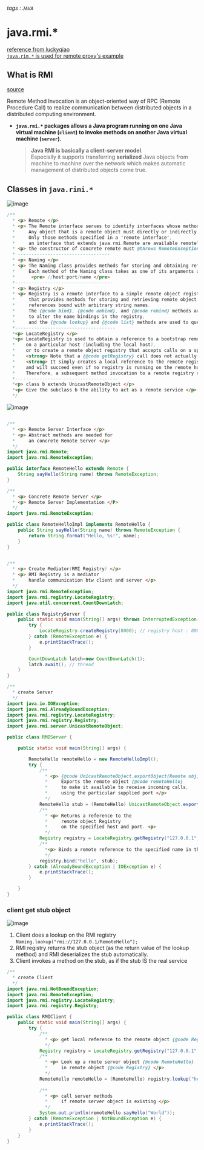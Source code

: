 ###### tags : `JAVA`
# java.rmi.*

[reference from luckyqiao](https://segmentfault.com/a/11900000165980690)  
[`java.rim.*` is used for remote proxy's example](https://github.com/maxwolf621/DesignPattern/blob/main/S_Proxy.md)  
## What is RMI

[source](https://examples.javacodegeeks.com/java-rmi-java-remote-method-invocation-example/)  

Remote Method Invocation is an object-oriented way of RPC (Remote Procedure Call) to realize communication between distributed objects in a distributed computing environment. 

- **`java.rmi.*` packages allows a Java program running on one Java virtual machine (`client`) to invoke methods on another Java virtual machine (`server`).**   
  > **Java RMI is basically a client-server model**.   
  > Especially it supports transferring **serialized** Java objects from machine to machine over the network which makes automatic management of distributed objects come true.  


## Classes in `java.rimi.*` 

![image](https://user-images.githubusercontent.com/68631186/126902902-ed82808d-9d30-4445-baa0-e37123ef265e.png)  


```java
/**
  * <p> Remote </p>
  * <p> The Remote interface serves to identify interfaces whose methods may be invoked from a non-local virtual machine. 
  *     Any object that is a remote object must directly or indirectly implement this interface. 
  *     Only those methods specified in a "remote interface", 
  *     an interface that extends java.rmi.Remote are available remotely. </p>
  * <p> the constructor of concrete remote must @throws RemoteException </p>
  * ----------------------------------
  * <p> Naming </p>
  * <p> The Naming class provides methods for storing and obtaining references to remote objects in a remote object registry. 
  *     Each method of the Naming class takes as one of its arguments a name that is in URL format of the form:
  *      <pre> //host:port/name </pre>
  *------------------------------------
  * <p> Registry </p> 
  * <p> Registry is a remote interface to a simple remote object registry 
  *     that provides methods for storing and retrieving remote object 
  *     references bound with arbitrary string names. 
  *     The {@code bind}, {@code unbind}, and {@code rebind} methods are used 
  *     to alter the name bindings in the registry, 
  *     and the {@code lookup} and {@code list} methods are used to query the current name bindings. </p>
  *-------------------------------------
  *<p> LocateRegistry </p>
  *<p> LocateRegistry is used to obtain a reference to a bootstrap remote object registry 
  *    on a particular host (including the local host), 
  *    or to create a remote object registry that accepts calls on a specific port.
  *    <strong> Note that a {@code getRegistry} call does not actually make a connection to the remote host. </strong>
  *    <strong> It simply creates a local reference to the remote registry 
  *    and will succeed even if no registry is running on the remote host. </strong> 
  *    Therefore, a subsequent method invocation to a remote registry returned as a result of this method may fail. </p>
  *--------------------------------------
  *<p> class b extends UnicastRemoteObject </p>
  *<p> Give the subclass b the ability to act as a remote service </p>
  */
```


![image](https://user-images.githubusercontent.com/68631186/126903297-f904b2c2-d5e3-4909-ba39-e0854a0b3560.png)  
```java

/**
  * <p> Remote Server Interface </p>
  * <p> Abstract methods are needed for 
  *     an concrete Remote Server </p>
  */
import java.rmi.Remote;
import java.rmi.RemoteException;

public interface RemoteHello extends Remote {
    String sayHello(String name) throws RemoteException;
}

/**
  * <p> Concrete Remote Server </p>
  * <p> Remote Server Implementation </P>
  */
import java.rmi.RemoteException;

public class RemoteHelloImpl implements RemoteHello {
    public String sayHello(String name) throws RemoteException {
        return String.format("Hello, %s!", name);
    }
}


/**
  * <p> Create Mediator(RMI Registry) </p>
  * <p> RMI Registry is a mediator 
  *     handle communication btw client and server </p>
  */
import java.rmi.RemoteException;
import java.rmi.registry.LocateRegistry;
import java.util.concurrent.CountDownLatch;

public class RegistryServer {
    public static void main(String[] args) throws InterruptedException{
        try {
            LocateRegistry.createRegistry(8000); // registry host : 8000
        } catch (RemoteException e) {
            e.printStackTrace();
        }

        CountDownLatch latch=new CountDownLatch(1);
        latch.await(); // thread
    }
}

/**
  * create Server
  */ 
import java.io.IOException;
import java.rmi.AlreadyBoundException;
import java.rmi.registry.LocateRegistry;
import java.rmi.registry.Registry;
import java.rmi.server.UnicastRemoteObject;

public class RMIServer {

    public static void main(String[] args) {

        RemoteHello remoteHello = new RemoteHelloImpl();
        try {
            /**
              * <p> {@code UnicastRemoteObject.exportObject(Remote obj, int port)} 
              *     Exports the remote object {@code remoteHello} 
              *     to make it available to receive incoming calls, 
              *     using the particular supplied port </p>
              */
            RemoteHello stub = (RemoteHello) UnicastRemoteObject.exportObject(remoteHello, 4000); 
            /**
              * <p> Returns a reference to the 
              *     remote object Registry 
              *     on the specified host and port. <p>
              */
            Registry registry = LocateRegistry.getRegistry("127.0.0.1", 8000); 
            /**
              *<p> Binds a remote reference to the specified name in this registry. </p>
              */
            registry.bind("hello", stub); 
        } catch (AlreadyBoundException | IOException e) {
            e.printStackTrace();
        }

    }
}
```


### client get stub object
![image](https://user-images.githubusercontent.com/68631186/126907506-e76dfd6a-0119-4907-88fb-9ec604de3b0d.png)
1. Client does a lookup on the RMI registry `Naming.lookup("rmi://127.0.0.1/RemoteHello");`
2. RMI registry returns the stub object (as the return value of the lookup method) and RMI deserializes the stub automatically.
3. Client invokes a method on the stub, as if the stub IS the real service
```java
/**
  * create Client 
  */
import java.rmi.NotBoundException;
import java.rmi.RemoteException;
import java.rmi.registry.LocateRegistry;
import java.rmi.registry.Registry;

public class RMIClient {
    public static void main(String[] args) {
        try {
            /**
              * <p> get local reference to the remote object {@code Registry} </p>
              */
            Registry registry = LocateRegistry.getRegistry("127.0.0.1", 8000);
            /**
              * <p> Look up a rmote server object {@code RemoteHello} 
              *     in remote object {@code Registry} </p>
              */
            RemoteHello remoteHello = (RemoteHello) registry.lookup("hello"); 
            
            /**
              * <p> call server methods
              *     if remote server object is existing </p>
              */
            System.out.println(remoteHello.sayHello("World")); 
        } catch (RemoteException | NotBoundException e) {
            e.printStackTrace();
        }
    }
}
```
